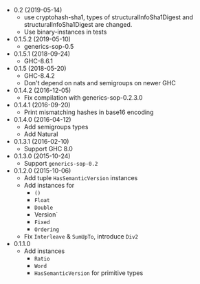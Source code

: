 - 0.2 (2019-05-14)
    - use cryptohash-sha1,
      types of structuralInfoSha1Digest and structuralInfoSha1Digest are changed.
    - Use binary-instances in tests
- 0.1.5.2 (2019-05-10)
    - generics-sop-0.5
- 0.1.5.1 (2018-09-24)
    - GHC-8.6.1
- 0.1.5 (2018-05-20)
    - GHC-8.4.2
    - Don't depend on nats and semigroups on newer GHC
- 0.1.4.2 (2016-12-05)
    - Fix compilation with generics-sop-0.2.3.0
- 0.1.4.1 (2016-09-20)
    - Print mismatching hashes in base16 encoding
- 0.1.4.0 (2016-04-12)
    - Add semigroups types
    - Add Natural
- 0.1.3.1 (2016-02-10)
    - Support GHC 8.0
- 0.1.3.0 (2015-10-24)
    - Support `generics-sop-0.2`
- 0.1.2.0 (2015-10-06)
    - Add tuple `HasSemanticVersion` instances
    - Add instances for
        - `()`
        - `Float`
        - `Double`
        - Version`
        - `Fixed`
        - `Ordering`
    - Fix `Interleave` &amp; `SumUpTo`, introduce `Div2`
- 0.1.1.0
    - Add instances
        - `Ratio`
        - `Word`
        - `HasSemanticVersion` for primitive types
